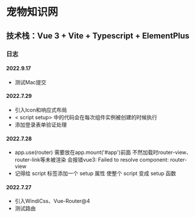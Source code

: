 # 宠物知识网

## 技术栈：Vue 3 + Vite + Typescript + ElementPlus

### 日志

#### 2022.9.17

+ 测试Mac提交

#### 2022.7.29

+ 引入Icon和响应式布局
+ < script setup> 中的代码会在每次组件实例被创建的时候执行
+ 添加登录表单验证处理

#### 2022.7.28

+ app.use(router) 需要放在app.mount('#app')前面 不然加载时router-view、router-link等未被渲染 会报错vue3: Failed to resolve component: router-view
+ 记得给 script 标签添加一个 setup 属性 使整个 script 变成 setup 函数

#### 2022.7.27

+ 引入WindiCss、Vue-Router@4
+ 测试路由
